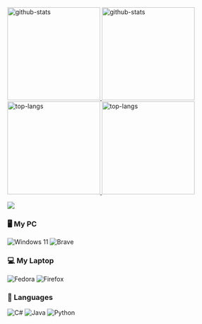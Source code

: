 <a href="https://github.com/anuraghazra/github-readme-stats#gh-light-mode-only">
  <img height=210 src="https://github-readme-stats.vercel.app/api?username=xoanxc&custom_title=GitHub%20Stats&show_icons=true&show=prs_merged&theme=default&card_width=440#gh-light-mode-only" alt="github-stats" />
</a>

<a href="https://github.com/anuraghazra/github-readme-stats#gh-dark-mode-only">
  <img height=210 src="https://github-readme-stats.vercel.app/api?username=xoanxc&custom_title=GitHub%20Stats&show_icons=true&show=prs_merged&theme=github_dark_dimmed&card_width=440#gh-dark-mode-only" alt="github-stats" />
</a>

<a href="https://github.com/anuraghazra/github-readme-stats#gh-light-mode-only">
  <img height=210 src="https://github-readme-stats.vercel.app/api/top-langs/?username=xoanxc&langs_count=10&layout=compact&theme=default&card_width=430#gh-light-mode-only" alt="top-langs" />
</a>

<a href="https://github.com/anuraghazra/github-readme-stats#gh-dark-mode-only">
  <img height=210 src="https://github-readme-stats.vercel.app/api/top-langs/?username=xoanxc&langs_count=10&layout=compact&theme=github_dark_dimmed&card_width=430#gh-dark-mode-only" alt="top-langs" />
</a>

![](https://komarev.com/ghpvc/?color=gray&username=xoanxc)






### 🖥️ My PC

![Windows 11](https://img.shields.io/badge/Windows%2011-%230079d5.svg?style=for-the-badge&logo=Windows%2011&logoColor=white) ![Brave](https://img.shields.io/badge/Brave-FB542B?style=for-the-badge&logo=Brave&logoColor=white)

### 💻 My Laptop 

![Fedora](https://img.shields.io/badge/Fedora-294172?style=for-the-badge&logo=fedora&logoColor=white) ![Firefox](https://img.shields.io/badge/Firefox-FF7139?style=for-the-badge&logo=Firefox-Browser&logoColor=white)

### 💾 Languages

![C#](https://img.shields.io/badge/c%23-%23239120.svg?style=for-the-badge&logo=csharp&logoColor=white)
![Java](https://img.shields.io/badge/java-%23ED8B00.svg?style=for-the-badge&logo=openjdk&logoColor=white)
![Python](https://img.shields.io/badge/python-3670A0?style=for-the-badge&logo=python&logoColor=ffdd54)
